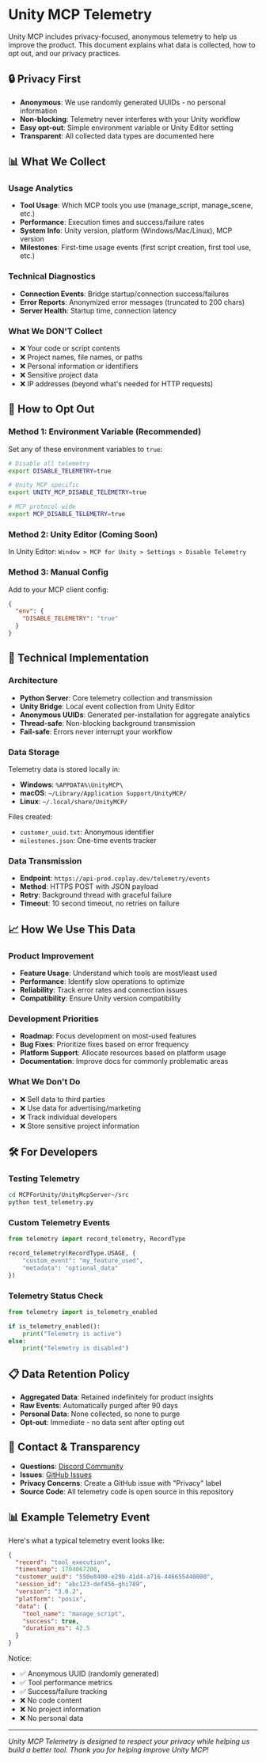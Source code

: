 # Unity MCP Telemetry

Unity MCP includes privacy-focused, anonymous telemetry to help us improve the product. This document explains what data is collected, how to opt out, and our privacy practices.

## 🔒 Privacy First

- **Anonymous**: We use randomly generated UUIDs - no personal information
- **Non-blocking**: Telemetry never interferes with your Unity workflow  
- **Easy opt-out**: Simple environment variable or Unity Editor setting
- **Transparent**: All collected data types are documented here

## 📊 What We Collect

### Usage Analytics
- **Tool Usage**: Which MCP tools you use (manage_script, manage_scene, etc.)
- **Performance**: Execution times and success/failure rates
- **System Info**: Unity version, platform (Windows/Mac/Linux), MCP version
- **Milestones**: First-time usage events (first script creation, first tool use, etc.)

### Technical Diagnostics  
- **Connection Events**: Bridge startup/connection success/failures
- **Error Reports**: Anonymized error messages (truncated to 200 chars)
- **Server Health**: Startup time, connection latency

### What We **DON'T** Collect
- ❌ Your code or script contents
- ❌ Project names, file names, or paths
- ❌ Personal information or identifiers
- ❌ Sensitive project data
- ❌ IP addresses (beyond what's needed for HTTP requests)

## 🚫 How to Opt Out

### Method 1: Environment Variable (Recommended)
Set any of these environment variables to `true`:

```bash
# Disable all telemetry
export DISABLE_TELEMETRY=true

# Unity MCP specific
export UNITY_MCP_DISABLE_TELEMETRY=true

# MCP protocol wide  
export MCP_DISABLE_TELEMETRY=true
```

### Method 2: Unity Editor (Coming Soon)
In Unity Editor: `Window > MCP for Unity > Settings > Disable Telemetry`

### Method 3: Manual Config
Add to your MCP client config:
```json
{
  "env": {
    "DISABLE_TELEMETRY": "true"
  }
}
```

## 🔧 Technical Implementation

### Architecture
- **Python Server**: Core telemetry collection and transmission
- **Unity Bridge**: Local event collection from Unity Editor
- **Anonymous UUIDs**: Generated per-installation for aggregate analytics
- **Thread-safe**: Non-blocking background transmission
- **Fail-safe**: Errors never interrupt your workflow

### Data Storage
Telemetry data is stored locally in:
- **Windows**: `%APPDATA%\UnityMCP\`
- **macOS**: `~/Library/Application Support/UnityMCP/`  
- **Linux**: `~/.local/share/UnityMCP/`

Files created:
- `customer_uuid.txt`: Anonymous identifier
- `milestones.json`: One-time events tracker

### Data Transmission
- **Endpoint**: `https://api-prod.coplay.dev/telemetry/events`
- **Method**: HTTPS POST with JSON payload
- **Retry**: Background thread with graceful failure
- **Timeout**: 10 second timeout, no retries on failure

## 📈 How We Use This Data

### Product Improvement
- **Feature Usage**: Understand which tools are most/least used
- **Performance**: Identify slow operations to optimize
- **Reliability**: Track error rates and connection issues
- **Compatibility**: Ensure Unity version compatibility

### Development Priorities
- **Roadmap**: Focus development on most-used features
- **Bug Fixes**: Prioritize fixes based on error frequency
- **Platform Support**: Allocate resources based on platform usage
- **Documentation**: Improve docs for commonly problematic areas

### What We Don't Do
- ❌ Sell data to third parties
- ❌ Use data for advertising/marketing
- ❌ Track individual developers
- ❌ Store sensitive project information

## 🛠️ For Developers

### Testing Telemetry
```bash
cd MCPForUnity/UnityMcpServer~/src
python test_telemetry.py
```

### Custom Telemetry Events
```python
from telemetry import record_telemetry, RecordType

record_telemetry(RecordType.USAGE, {
    "custom_event": "my_feature_used",
    "metadata": "optional_data"
})
```

### Telemetry Status Check
```python  
from telemetry import is_telemetry_enabled

if is_telemetry_enabled():
    print("Telemetry is active")
else:
    print("Telemetry is disabled")
```

## 📋 Data Retention Policy

- **Aggregated Data**: Retained indefinitely for product insights
- **Raw Events**: Automatically purged after 90 days
- **Personal Data**: None collected, so none to purge
- **Opt-out**: Immediate - no data sent after opting out

## 🤝 Contact & Transparency

- **Questions**: [Discord Community](https://discord.gg/y4p8KfzrN4)
- **Issues**: [GitHub Issues](https://github.com/CoplayDev/unity-mcp/issues)
- **Privacy Concerns**: Create a GitHub issue with "Privacy" label
- **Source Code**: All telemetry code is open source in this repository

## 📊 Example Telemetry Event

Here's what a typical telemetry event looks like:

```json
{
  "record": "tool_execution",
  "timestamp": 1704067200,
  "customer_uuid": "550e8400-e29b-41d4-a716-446655440000", 
  "session_id": "abc123-def456-ghi789",
  "version": "3.0.2",
  "platform": "posix",
  "data": {
    "tool_name": "manage_script",
    "success": true,
    "duration_ms": 42.5
  }
}
```

Notice:
- ✅ Anonymous UUID (randomly generated)
- ✅ Tool performance metrics  
- ✅ Success/failure tracking
- ❌ No code content
- ❌ No project information
- ❌ No personal data

---

*Unity MCP Telemetry is designed to respect your privacy while helping us build a better tool. Thank you for helping improve Unity MCP!*
